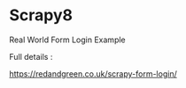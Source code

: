 # Scrapy8
Real World Form Login Example

Full details : 

https://redandgreen.co.uk/scrapy-form-login/
